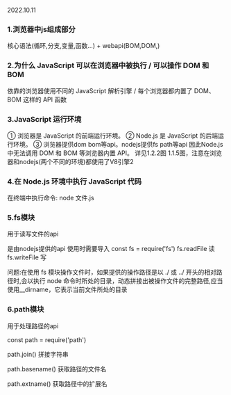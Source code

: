 2022.10.11
### 1.浏览器中js组成部分
核心语法(循环,分支,变量,函数...) + webapi(BOM,DOM,)
### 2.为什么 JavaScript 可以在浏览器中被执行 / 可以操作 DOM 和 BOM
依靠的浏览器使用不同的 JavaScript 解析引擎 / 每个浏览器都内置了 DOM、BOM 这样的 API 函数
### 3.JavaScript 运行环境
① 浏览器是 JavaScript 的前端运行环境。
② Node.js 是 JavaScript 的后端运行环境。
③ 浏览器提供dom bom等api。nodejs提供fs path等api
因此Node.js 中无法调用 DOM 和 BOM 等浏览器内置 API。
详见1.2.2图 1.1.5图，注意在浏览器和nodejs(两个不同的环境)都使用了V8引擎2
### 4.在 Node.js 环境中执行 JavaScript 代码
在终端中执行命令: node 文件.js
### 5.fs模块

用于读写文件的api

是由nodejs提供的api 使用时需要导入 const fs = require('fs')
fs.readFile 读
fs.writeFile 写

问题:在使用 fs 模块操作文件时，如果提供的操作路径是以 ./ 或 ../ 开头的相对路径时,会以执行 node 命令时所处的目录，动态拼接出被操作文件的完整路径,应当使用__dirname，它表示当前文件所处的目录

### 6.path模块

用于处理路径的api

const path = require('path')

path.join() 拼接字符串

path.basename() 获取路径的文件名

path.extname() 获取路径中的扩展名

